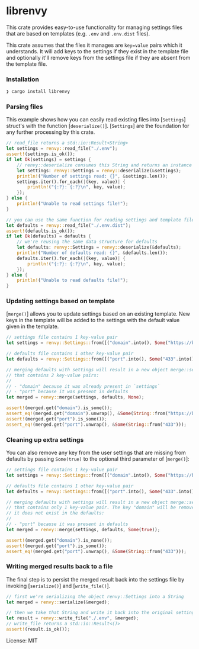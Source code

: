 # librenvy

This crate provides easy-to-use functionality for managing settings files
that are based on templates (e.g. `.env` and `.env.dist` files).

This crate assumes that the files it manages are `key=value` pairs which it
understands. It will add keys to the settings if they exist in the template file
and optionally it'll remove keys from the settings file if they are absent from
the template file.

### Installation

```sh
❯ cargo install librenvy
```

### Parsing files

This example shows how you can easily read existing files into [`Settings`] struct's
with the function [`deserialize()`].
[`Settings`] are the foundation for any further processing by this crate.

```rust
// read_file returns a std::io::Result<String>
let settings = renvy::read_file("./.env");
assert!(settings.is_ok());
if let Ok(settings) = settings {
    // renvy::deserialize consumes this String and returns an instance of renvy::Settings
    let settings: renvy::Settings = renvy::deserialize(&settings);
    println!("Number of settings read: {}", &settings.len());
    settings.iter().for_each(|(key, value)| {
        println!("{:?}: {:?}\n", key, value);
    });
} else {
    println!("Unable to read settings file!");
}

// you can use the same function for reading settings and template files
let defaults = renvy::read_file("./.env.dist");
assert!(defaults.is_ok());
if let Ok(defaults) = defaults {
    // we're reusing the same data structure for defaults
    let defaults: renvy::Settings = renvy::deserialize(&defaults);
    println!("Number of defaults read: {}", &defaults.len());
    defaults.iter().for_each(|(key, value)| {
        println!("{:?}: {:?}\n", key, value);
    });
} else {
    println!("Unable to read defaults file!");
}
```

### Updating settings based on template

[`merge()`] allows you to update settings based on an existing template.
New keys in the template will be added to the settings with the default
value given in the template.

```rust
// settings file contains 1 key-value pair
let settings = renvy::Settings::from([("domain".into(), Some("https://benjaminsattler.net".into()))]);

// defaults file contains 1 other key-value pair
let defaults = renvy::Settings::from([("port".into(), Some("433".into()))]);

// merging defaults with settings will result in a new object merge::settings
// that contains 2 key-value pairs:
//
// - "domain" because it was already present in `settings`
// - "port" because it was present in defaults
let merged = renvy::merge(settings, defaults, None);

assert!(merged.get("domain").is_some());
assert_eq!(merged.get("domain").unwrap(), &Some(String::from("https://benjaminsattler.net")));
assert!(merged.get("port").is_some());
assert_eq!(merged.get("port").unwrap(), &Some(String::from("433")));
```

### Cleaning up extra settings

You can also remove any key from the user settings that are missing from defaults
by passing `Some(true)` to the optional third parameter of [`merge()`]:

```rust
// settings file contains 1 key-value pair
let settings = renvy::Settings::from([("domain".into(), Some("https://benjaminsattler.net".into()))]);

// defaults file contains 1 other key-value pair
let defaults = renvy::Settings::from([("port".into(), Some("433".into()))]);

// merging defaults with settings will result in a new object merge::settings
// that contains only 1 key-value pair. The key "domain" will be removed because
// it does not exist in the defaults:
//
// - "port" because it was present in defaults
let merged = renvy::merge(settings, defaults, Some(true));

assert!(merged.get("domain").is_none());
assert!(merged.get("port").is_some());
assert_eq!(merged.get("port").unwrap(), &Some(String::from("433")));
```

### Writing merged results back to a file

The final step is to persist the merged result back into the settings file
by invoking [`serialize()`] and [`write_file()`].

```rust
// first we're serializing the object renvy::Settings into a String
let merged = renvy::serialize(&merged);

// then we take that String and write it back into the original settings file
let result = renvy::write_file("./.env", &merged);
// write_file returns a std::io::Result<()>
assert!(result.is_ok());
```

License: MIT
